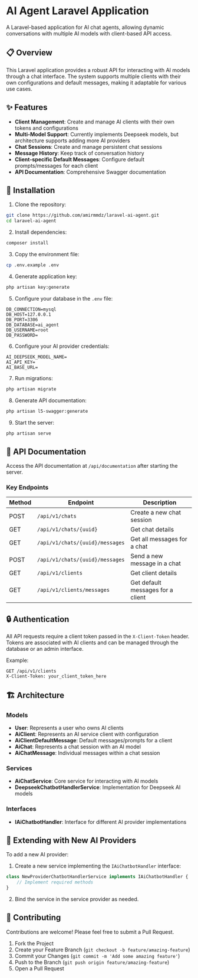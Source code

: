 # AI Agent Laravel Application

A Laravel-based application for AI chat agents, allowing dynamic conversations with multiple AI models with client-based API access.

## 📋 Overview

This Laravel application provides a robust API for interacting with AI models through a chat interface. The system supports multiple clients with their own configurations and default messages, making it adaptable for various use cases.

## ✨ Features

- **Client Management**: Create and manage AI clients with their own tokens and configurations
- **Multi-Model Support**: Currently implements Deepseek models, but architecture supports adding more AI providers
- **Chat Sessions**: Create and manage persistent chat sessions
- **Message History**: Keep track of conversation history
- **Client-specific Default Messages**: Configure default prompts/messages for each client
- **API Documentation**: Comprehensive Swagger documentation

## 🚀 Installation

1. Clone the repository:
```bash
git clone https://github.com/amirmmdz/laravel-ai-agent.git
cd laravel-ai-agent
```

2. Install dependencies:
```bash
composer install
```

3. Copy the environment file:
```bash
cp .env.example .env
```

4. Generate application key:
```bash
php artisan key:generate
```

5. Configure your database in the `.env` file:
```
DB_CONNECTION=mysql
DB_HOST=127.0.0.1
DB_PORT=3306
DB_DATABASE=ai_agent
DB_USERNAME=root
DB_PASSWORD=
```

6. Configure your AI provider credentials:
```
AI_DEEPSEEK_MODEL_NAME=
AI_API_KEY=
AI_BASE_URL=
```

7. Run migrations:
```bash
php artisan migrate
```

8. Generate API documentation:
```bash
php artisan l5-swagger:generate
```

9. Start the server:
```bash
php artisan serve
```

## 📝 API Documentation

Access the API documentation at `/api/documentation` after starting the server.

### Key Endpoints

| Method | Endpoint | Description |
|--------|----------|-------------|
| POST | `/api/v1/chats` | Create a new chat session |
| GET | `/api/v1/chats/{uuid}` | Get chat details |
| GET | `/api/v1/chats/{uuid}/messages` | Get all messages for a chat |
| POST | `/api/v1/chats/{uuid}/messages` | Send a new message in a chat |
| GET | `/api/v1/clients` | Get client details |
| GET | `/api/v1/clients/messages` | Get default messages for a client |

## 🔒 Authentication

All API requests require a client token passed in the `X-Client-Token` header. Tokens are associated with AI clients and can be managed through the database or an admin interface.

Example:
```
GET /api/v1/clients
X-Client-Token: your_client_token_here
```

## 🏗️ Architecture

### Models

- **User**: Represents a user who owns AI clients
- **AiClient**: Represents an AI service client with configuration
- **AiClientDefaultMessage**: Default messages/prompts for a client
- **AiChat**: Represents a chat session with an AI model
- **AiChatMessage**: Individual messages within a chat session

### Services

- **AiChatService**: Core service for interacting with AI models
- **DeepseekChatbotHandlerService**: Implementation for Deepseek AI models

### Interfaces

- **IAiChatbotHandler**: Interface for different AI provider implementations

## 🧩 Extending with New AI Providers

To add a new AI provider:

1. Create a new service implementing the `IAiChatbotHandler` interface:
```php
class NewProviderChatbotHandlerService implements IAiChatbotHandler {
    // Implement required methods
}
```

2. Bind the service in the service provider as needed.

## 🤝 Contributing

Contributions are welcome! Please feel free to submit a Pull Request.

1. Fork the Project
2. Create your Feature Branch (`git checkout -b feature/amazing-feature`)
3. Commit your Changes (`git commit -m 'Add some amazing feature'`)
4. Push to the Branch (`git push origin feature/amazing-feature`)
5. Open a Pull Request

